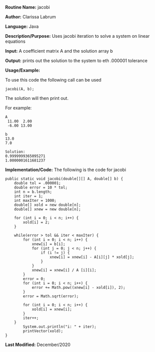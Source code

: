 **Routine Name:** jacobi  

**Author:** Clarissa Labrum

**Language:** Java

**Description/Purpose:** Uses jacobi iteration to solve a system on linear equations

**Input:** A coefficient matrix A and the solution array b

**Output:** prints out the solution to the system to eth .000001 tolerance

**Usage/Example:**

To use this code the following call can be used

    jacobi(A, b);
    
The solution will then print out.

For example:

    A
     11.00  2.00
     -6.00 13.00

    b
    13.0
    7.0

    Solution:
    0.9999999365095271
    1.0000001611681237

**Implementation/Code:** The following is the code for jacobi

    public static void jacobi(double[][] A, double[] b) {
        double tol = .000001;
        double error = 10 * tol;
        int n = b.length;
        int iter = 1;
        int maxIter = 1000;
        double[] xold = new double[n];
        double[] xnew = new double[n];

        for (int i = 0; i < n; i++) {
            xold[i] = 2;
        }

        while(error > tol && iter < maxIter) {
            for (int i = 0; i < n; i++) {
                xnew[i] = b[i];
                for (int j = 0; j < n; j++) {
                    if (i != j) {
                        xnew[i] = xnew[i] - A[i][j] * xold[j];
                    }
                }
                xnew[i] = xnew[i] / A [i][i];
            }
            error = 0;
            for (int i = 0; i < n; i++) {
                error += Math.pow((xnew[i] - xold[i]), 2);
            }
            error = Math.sqrt(error);

            for (int i = 0; i < n; i++) {
                xold[i] = xnew[i];
            }
            iter++;
        }
            System.out.println("i: " + iter);
            printVector(xold);
    }

**Last Modified:** December/2020
